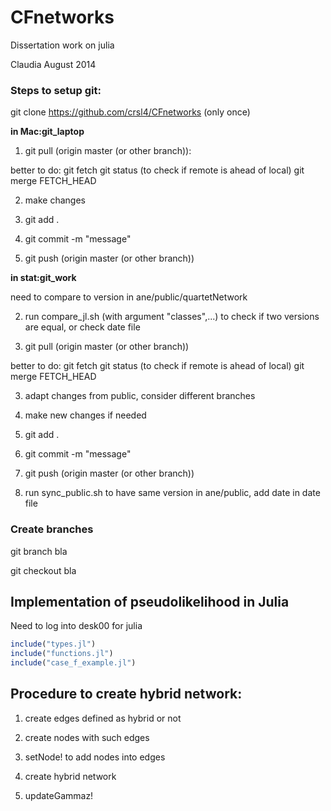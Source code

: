 CFnetworks
==========

Dissertation work on julia

Claudia August 2014

### Steps to setup git:

git clone https://github.com/crsl4/CFnetworks (only once)

**in Mac:git_laptop**

1. git pull (origin master (or other branch)):

better to do: git fetch
              git status (to check if remote is ahead of local)
              git merge FETCH_HEAD

2. make changes

3. git add .

4. git commit -m "message"

5. git push (origin master (or other branch))

**in stat:git_work**

need to compare to version in ane/public/quartetNetwork

2. run compare_jl.sh (with argument "classes",...) to check if two versions are equal, or check date file

1. git pull (origin master (or other branch))

better to do: git fetch
              git status (to check if remote is ahead of local)
              git merge FETCH_HEAD
              

3. adapt changes from public, consider different branches

4. make new changes if needed

5. git add .

6. git commit -m "message"

7. git push (origin master (or other branch))

8. run sync_public.sh to have same version in ane/public, add date in date file

### Create branches

git branch bla

git checkout bla

## Implementation of pseudolikelihood in Julia

Need to log into desk00 for julia

```julia
include("types.jl")
include("functions.jl")
include("case_f_example.jl")
```

## Procedure to create hybrid network:

1. create edges defined as hybrid or not

2. create nodes with such edges

3. setNode! to add nodes into edges

4. create hybrid network

5. updateGammaz!
